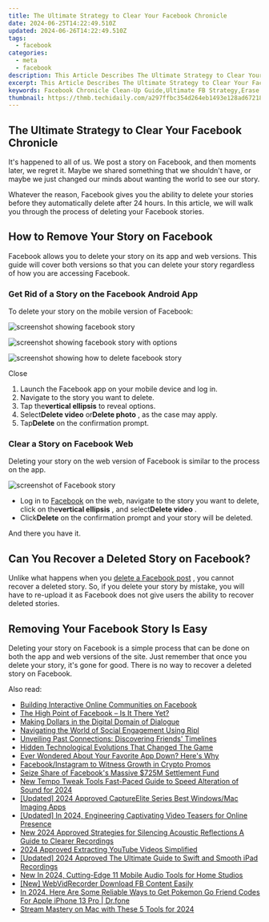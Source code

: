 ```yaml
---
title: The Ultimate Strategy to Clear Your Facebook Chronicle
date: 2024-06-25T14:22:49.510Z
updated: 2024-06-26T14:22:49.510Z
tags:
  - facebook
categories:
  - meta
  - facebook
description: This Article Describes The Ultimate Strategy to Clear Your Facebook Chronicle
excerpt: This Article Describes The Ultimate Strategy to Clear Your Facebook Chronicle
keywords: Facebook Chronicle Clean-Up Guide,Ultimate FB Strategy,Erase Facebook Past,Chronicle Purge Tactics,Social Media Cleanse,Reputation Management,Eliminate FB History
thumbnail: https://thmb.techidaily.com/a297ffbc354d264eb1493e128ad67218845cfbc005c6762fe341027fca06ba6f.jpg
---
```


## The Ultimate Strategy to Clear Your Facebook Chronicle

 It's happened to all of us. We post a story on Facebook, and then moments later, we regret it. Maybe we shared something that we shouldn't have, or maybe we just changed our minds about wanting the world to see our story.

 Whatever the reason, Facebook gives you the ability to delete your stories before they automatically delete after 24 hours. In this article, we will walk you through the process of deleting your Facebook stories.

## How to Remove Your Story on Facebook

 Facebook allows you to delete your story on its app and web versions. This guide will cover both versions so that you can delete your story regardless of how you are accessing Facebook.

### Get Rid of a Story on the Facebook Android App

To delete your story on the mobile version of Facebook:

![screenshot showing facebook story](https://static1.makeuseofimages.com/wordpress/wp-content/uploads/2022/05/screenshot-showing-facebook-story.jpg)

![screenshot showing facebook story with options](https://static1.makeuseofimages.com/wordpress/wp-content/uploads/2022/05/screenshot-showing-facebook-story-with-options.jpg)

![screenshot showing how to delete facebook story](https://static1.makeuseofimages.com/wordpress/wp-content/uploads/2022/05/screenshot-showing-how-to-delete-facebook-story.jpg)

Close

1. Launch the Facebook app on your mobile device and log in.
2. Navigate to the story you want to delete.
3. Tap the**vertical ellipsis** to reveal options.
4. Select**Delete video** or**Delete photo** , as the case may apply.
5. Tap**Delete** on the confirmation prompt.

### Clear a Story on Facebook Web

 Deleting your story on the web version of Facebook is similar to the process on the app.

![screenshot of Facebook story](https://static1.makeuseofimages.com/wordpress/wp-content/uploads/2022/05/screenshot-of-Facebook-story.JPG)

* Log in to [Facebook](https://www.facebook.com/) on the web, navigate to the story you want to delete, click on the**vertical ellipsis** , and select**Delete video** .
* Click**Delete** on the confirmation prompt and your story will be deleted.

And there you have it.

## Can You Recover a Deleted Story on Facebook?

 Unlike what happens when you [delete a Facebook post](https://www.makeuseof.com/how-to-delete-facebook-posts/) , you cannot recover a deleted story. So, if you delete your story by mistake, you will have to re-upload it as Facebook does not give users the ability to recover deleted stories.

## Removing Your Facebook Story Is Easy

 Deleting your story on Facebook is a simple process that can be done on both the app and web versions of the site. Just remember that once you delete your story, it's gone for good. There is no way to recover a deleted story on Facebook.


<ins class="adsbygoogle"
     style="display:block"
     data-ad-format="autorelaxed"
     data-ad-client="ca-pub-7571918770474297"
     data-ad-slot="1223367746"></ins>



<ins class="adsbygoogle"
     style="display:block"
     data-ad-client="ca-pub-7571918770474297"
     data-ad-slot="8358498916"
     data-ad-format="auto"
     data-full-width-responsive="true"></ins>

<span class="atpl-alsoreadstyle">Also read:</span>
<div><ul>
<li><a href="https://facebook.techidaily.com/building-interactive-online-communities-on-facebook/"><u>Building Interactive Online Communities on Facebook</u></a></li>
<li><a href="https://facebook.techidaily.com/the-high-point-of-facebook-is-it-there-yet/"><u>The High Point of Facebook – Is It There Yet?</u></a></li>
<li><a href="https://facebook.techidaily.com/making-dollars-in-the-digital-domain-of-dialogue/"><u>Making Dollars in the Digital Domain of Dialogue</u></a></li>
<li><a href="https://facebook.techidaily.com/navigating-the-world-of-social-engagement-using-ripl/"><u>Navigating the World of Social Engagement Using Ripl</u></a></li>
<li><a href="https://facebook.techidaily.com/unveiling-past-connections-discovering-friends-timelines/"><u>Unveiling Past Connections: Discovering Friends' Timelines</u></a></li>
<li><a href="https://facebook.techidaily.com/hidden-technological-evolutions-that-changed-the-game/"><u>Hidden Technological Evolutions That Changed The Game</u></a></li>
<li><a href="https://facebook.techidaily.com/ever-wondered-about-your-favorite-app-down-heres-why/"><u>Ever Wondered About Your Favorite App Down? Here's Why</u></a></li>
<li><a href="https://facebook.techidaily.com/facebookinstagram-to-witness-growth-in-crypto-promos/"><u>Facebook/Instagram to Witness Growth in Crypto Promos</u></a></li>
<li><a href="https://facebook.techidaily.com/seize-share-of-facebooks-massive-725m-settlement-fund/"><u>Seize Share of Facebook's Massive $725M Settlement Fund</u></a></li>
<li><a href="https://sound-optimizing.techidaily.com/new-tempo-tweak-tools-fast-paced-guide-to-speed-alteration-of-sound-for-2024/"><u>New Tempo Tweak Tools Fast-Paced Guide to Speed Alteration of Sound for 2024</u></a></li>
<li><a href="https://visual-screen-recording.techidaily.com/updated-2024-approved-captureelite-series-best-windowsmac-imaging-apps/"><u>[Updated] 2024 Approved  CaptureElite Series  Best Windows/Mac Imaging Apps</u></a></li>
<li><a href="https://facebook-video-share.techidaily.com/updated-in-2024-engineering-captivating-video-teasers-for-online-presence/"><u>[Updated] In 2024, Engineering Captivating Video Teasers for Online Presence</u></a></li>
<li><a href="https://voice-adjusting.techidaily.com/new-2024-approved-strategies-for-silencing-acoustic-reflections-a-guide-to-clearer-recordings/"><u>New 2024 Approved Strategies for Silencing Acoustic Reflections A Guide to Clearer Recordings</u></a></li>
<li><a href="https://youtube-stream.techidaily.com/2024-approved-extracting-youtube-videos-simplified/"><u>2024 Approved  Extracting YouTube Videos Simplified</u></a></li>
<li><a href="https://digital-screen-recording.techidaily.com/updated-2024-approved-the-ultimate-guide-to-swift-and-smooth-ipad-recordings/"><u>[Updated] 2024 Approved  The Ultimate Guide to Swift and Smooth iPad Recordings</u></a></li>
<li><a href="https://audio-editing.techidaily.com/new-in-2024-cutting-edge-11-mobile-audio-tools-for-home-studios/"><u>New In 2024, Cutting-Edge 11 Mobile Audio Tools for Home Studios</u></a></li>
<li><a href="https://facebook-videos.techidaily.com/new-webvidrecorder-download-fb-content-easily/"><u>[New] WebVidRecorder  Download FB Content Easily</u></a></li>
<li><a href="https://ios-pokemon-go.techidaily.com/in-2024-here-are-some-reliable-ways-to-get-pokemon-go-friend-codes-for-apple-iphone-13-pro-drfone-by-drfone-virtual-ios/"><u>In 2024, Here Are Some Reliable Ways to Get Pokemon Go Friend Codes For Apple iPhone 13 Pro | Dr.fone</u></a></li>
<li><a href="https://fox-access.techidaily.com/stream-mastery-on-mac-with-these-5-tools-for-2024/"><u>Stream Mastery on Mac with These 5 Tools for 2024</u></a></li>
</ul></div>
